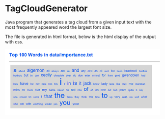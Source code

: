 # TagCloudGenerator
Java program that generates a tag cloud from a given input text with the most frequently appeared word the largest font size.

The file is generated in html format, below is the html display of the output with css.

<img src="TagCloud.PNG">
